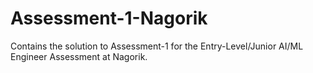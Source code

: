# Assessment-1-Nagorik
Contains the solution to Assessment-1 for the Entry-Level/Junior AI/ML Engineer Assessment at Nagorik.
